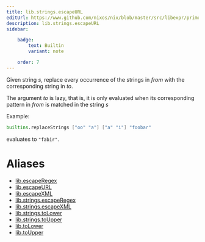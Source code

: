 ```yaml
---
title: lib.strings.escapeURL
editUrl: https://www.github.com/nixos/nix/blob/master/src/libexpr/primops.cc
description: lib.strings.escapeURL
sidebar:

    badge:
        text: Builtin
        variant: note

    order: 7
---
```


Given string *s*, replace every occurrence of the strings in *from*
with the corresponding string in *to*.

The argument *to* is lazy, that is, it is only evaluated when its corresponding pattern in *from* is matched in the string *s*

Example:

```nix
builtins.replaceStrings ["oo" "a"] ["a" "i"] "foobar"
```

evaluates to `"fabir"`.


# Aliases

- [lib.escapeRegex](/nix-doc-comments/reference/lib/lib-escapeRegex)
- [lib.escapeURL](/nix-doc-comments/reference/lib/lib-escapeURL)
- [lib.escapeXML](/nix-doc-comments/reference/lib/lib-escapeXML)
- [lib.strings.escapeRegex](/nix-doc-comments/reference/lib/strings/lib-strings-escapeRegex)
- [lib.strings.escapeXML](/nix-doc-comments/reference/lib/strings/lib-strings-escapeXML)
- [lib.strings.toLower](/nix-doc-comments/reference/lib/strings/lib-strings-toLower)
- [lib.strings.toUpper](/nix-doc-comments/reference/lib/strings/lib-strings-toUpper)
- [lib.toLower](/nix-doc-comments/reference/lib/lib-toLower)
- [lib.toUpper](/nix-doc-comments/reference/lib/lib-toUpper)


